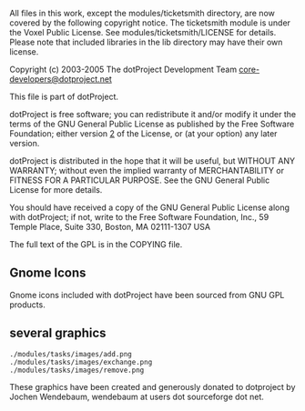 All files in this work, except the modules/ticketsmith directory, are now
covered by the following copyright notice.  The ticketsmith module is
under the Voxel Public License.  See modules/ticketsmith/LICENSE
for details.  Please note that included libraries in the lib directory
may have their own license.

Copyright (c) 2003-2005 The dotProject Development Team <core-developers@dotproject.net>

This file is part of dotProject.

dotProject is free software; you can redistribute it and/or modify
it under the terms of the GNU General Public License as published by
the Free Software Foundation; either version [2](https://www.gnu.org/licenses/old-licenses/gpl-2.0.en.html) of the License, or (at your option) any later version.

dotProject is distributed in the hope that it will be useful,
but WITHOUT ANY WARRANTY; without even the implied warranty of
MERCHANTABILITY or FITNESS FOR A PARTICULAR PURPOSE.  See the
GNU General Public License for more details.

You should have received a copy of the GNU General Public License
along with dotProject; if not, write to the Free Software
Foundation, Inc., 59 Temple Place, Suite 330, Boston, MA  02111-1307  USA

The full text of the GPL is in the COPYING file.


Gnome Icons
-------------------------------------------------------------------------------
Gnome icons included with dotProject have been sourced from GNU GPL products.


several graphics
-------------------------------------------------------------------------------
    ./modules/tasks/images/add.png
    ./modules/tasks/images/exchange.png
    ./modules/tasks/images/remove.png

These graphics have been created and generously donated to dotproject
by Jochen Wendebaum, wendebaum at users dot sourceforge dot net.

